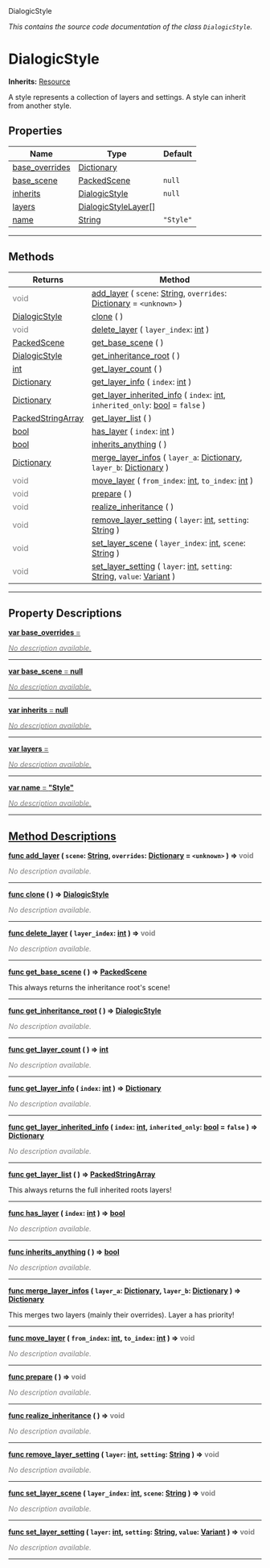 
<div class="header-banner purple">
<div class="header-label purple">DialogicStyle</div>
</div>

*This contains the source code documentation of the class `DialogicStyle`.*
        
# DialogicStyle
**Inherits:** [Resource](https://docs.godotengine.org/en/latest/classes/class_resource.html#class-resource)

A style represents a collection of layers and settings. A style can inherit from another style.
## Properties
Name | Type | Default 
--- | --- | --- 
[<span class="hljs-title">base_overrides</span>](#property-base_overrides) | [Dictionary](https://docs.godotengine.org/en/latest/classes/class_dictionary.html#class-dictionary) |   
[<span class="hljs-title">base_scene</span>](#property-base_scene) | [PackedScene](https://docs.godotengine.org/en/latest/classes/class_packedscene.html#class-packedscene) |  `null` 
[<span class="hljs-title">inherits</span>](#property-inherits) | [DialogicStyle](class_dialogicstyle.md) |  `null` 
[<span class="hljs-title">layers</span>](#property-layers) | [DialogicStyleLayer[]](https://docs.godotengine.org/en/latest/classes/class_dialogicstylelayer.html#class-dialogicstylelayer) |   
[<span class="hljs-title">name</span>](#property-name) | [String](https://docs.godotengine.org/en/latest/classes/class_string.html#class-string) |  `"Style"` 
--- 

## Methods
Returns | Method 
--- | --- 
<span style = "color: gray">void</span> | [<span class="hljs-title">add_layer</span>](#property-add_layer) ( `scene`: [String](https://docs.godotengine.org/en/latest/classes/class_string.html#class-string), `overrides`: [Dictionary](https://docs.godotengine.org/en/latest/classes/class_dictionary.html#class-dictionary) = `<unknown>` ) 
<span class="hljs-attribute">[DialogicStyle](class_dialogicstyle.md)</span> | [<span class="hljs-title">clone</span>](#property-clone) ( ) 
<span style = "color: gray">void</span> | [<span class="hljs-title">delete_layer</span>](#property-delete_layer) ( `layer_index`: [int](https://docs.godotengine.org/en/latest/classes/class_int.html#class-int) ) 
<span class="hljs-attribute">[PackedScene](https://docs.godotengine.org/en/latest/classes/class_packedscene.html#class-packedscene)</span> | [<span class="hljs-title">get_base_scene</span>](#property-get_base_scene) ( ) 
<span class="hljs-attribute">[DialogicStyle](class_dialogicstyle.md)</span> | [<span class="hljs-title">get_inheritance_root</span>](#property-get_inheritance_root) ( ) 
<span class="hljs-attribute">[int](https://docs.godotengine.org/en/latest/classes/class_int.html#class-int)</span> | [<span class="hljs-title">get_layer_count</span>](#property-get_layer_count) ( ) 
<span class="hljs-attribute">[Dictionary](https://docs.godotengine.org/en/latest/classes/class_dictionary.html#class-dictionary)</span> | [<span class="hljs-title">get_layer_info</span>](#property-get_layer_info) ( `index`: [int](https://docs.godotengine.org/en/latest/classes/class_int.html#class-int) ) 
<span class="hljs-attribute">[Dictionary](https://docs.godotengine.org/en/latest/classes/class_dictionary.html#class-dictionary)</span> | [<span class="hljs-title">get_layer_inherited_info</span>](#property-get_layer_inherited_info) ( `index`: [int](https://docs.godotengine.org/en/latest/classes/class_int.html#class-int), `inherited_only`: [bool](https://docs.godotengine.org/en/latest/classes/class_bool.html#class-bool) = `false` ) 
<span class="hljs-attribute">[PackedStringArray](https://docs.godotengine.org/en/latest/classes/class_packedstringarray.html#class-packedstringarray)</span> | [<span class="hljs-title">get_layer_list</span>](#property-get_layer_list) ( ) 
<span class="hljs-attribute">[bool](https://docs.godotengine.org/en/latest/classes/class_bool.html#class-bool)</span> | [<span class="hljs-title">has_layer</span>](#property-has_layer) ( `index`: [int](https://docs.godotengine.org/en/latest/classes/class_int.html#class-int) ) 
<span class="hljs-attribute">[bool](https://docs.godotengine.org/en/latest/classes/class_bool.html#class-bool)</span> | [<span class="hljs-title">inherits_anything</span>](#property-inherits_anything) ( ) 
<span class="hljs-attribute">[Dictionary](https://docs.godotengine.org/en/latest/classes/class_dictionary.html#class-dictionary)</span> | [<span class="hljs-title">merge_layer_infos</span>](#property-merge_layer_infos) ( `layer_a`: [Dictionary](https://docs.godotengine.org/en/latest/classes/class_dictionary.html#class-dictionary), `layer_b`: [Dictionary](https://docs.godotengine.org/en/latest/classes/class_dictionary.html#class-dictionary) ) 
<span style = "color: gray">void</span> | [<span class="hljs-title">move_layer</span>](#property-move_layer) ( `from_index`: [int](https://docs.godotengine.org/en/latest/classes/class_int.html#class-int), `to_index`: [int](https://docs.godotengine.org/en/latest/classes/class_int.html#class-int) ) 
<span style = "color: gray">void</span> | [<span class="hljs-title">prepare</span>](#property-prepare) ( ) 
<span style = "color: gray">void</span> | [<span class="hljs-title">realize_inheritance</span>](#property-realize_inheritance) ( ) 
<span style = "color: gray">void</span> | [<span class="hljs-title">remove_layer_setting</span>](#property-remove_layer_setting) ( `layer`: [int](https://docs.godotengine.org/en/latest/classes/class_int.html#class-int), `setting`: [String](https://docs.godotengine.org/en/latest/classes/class_string.html#class-string) ) 
<span style = "color: gray">void</span> | [<span class="hljs-title">set_layer_scene</span>](#property-set_layer_scene) ( `layer_index`: [int](https://docs.godotengine.org/en/latest/classes/class_int.html#class-int), `scene`: [String](https://docs.godotengine.org/en/latest/classes/class_string.html#class-string) ) 
<span style = "color: gray">void</span> | [<span class="hljs-title">set_layer_setting</span>](#property-set_layer_setting) ( `layer`: [int](https://docs.godotengine.org/en/latest/classes/class_int.html#class-int), `setting`: [String](https://docs.godotengine.org/en/latest/classes/class_string.html#class-string), `value`: [Variant](https://docs.godotengine.org/en/latest/classes/class_variant.html#class-variant) ) 
--- 
## Property Descriptions



<a class="header" id="property-base_overrides" href="#property-base_overrides">**<span class="hljs-attribute">var</span> <span class="hljs-title">base_overrides</span> <span style = "color: gray"> = </span> <unknown>** 



 <span style = "color: gray">*No description available.*</span> 

---



<a class="header" id="property-base_scene" href="#property-base_scene">**<span class="hljs-attribute">var</span> <span class="hljs-title">base_scene</span> <span style = "color: gray"> = </span> null** 



 <span style = "color: gray">*No description available.*</span> 

---



<a class="header" id="property-inherits" href="#property-inherits">**<span class="hljs-attribute">var</span> <span class="hljs-title">inherits</span> <span style = "color: gray"> = </span> null** 



 <span style = "color: gray">*No description available.*</span> 

---



<a class="header" id="property-layers" href="#property-layers">**<span class="hljs-attribute">var</span> <span class="hljs-title">layers</span> <span style = "color: gray"> = </span> <unknown>** 



 <span style = "color: gray">*No description available.*</span> 

---



<a class="header" id="property-name" href="#property-name">**<span class="hljs-attribute">var</span> <span class="hljs-title">name</span> <span style = "color: gray"> = </span> "Style"** 



 <span style = "color: gray">*No description available.*</span> 

---

## Method Descriptions



<a class="header" id="method-add_layer" href="#method-add_layer">**<span class="hljs-attribute">func</span> [<span class="hljs-title">add_layer</span>](#property-add_layer) ( `scene`: [String](https://docs.godotengine.org/en/latest/classes/class_string.html#class-string), `overrides`: [Dictionary](https://docs.godotengine.org/en/latest/classes/class_dictionary.html#class-dictionary) = `<unknown>` )</a>  ⇒ <span style = "color: gray">void</span>** 



 <span style = "color: gray">*No description available.*</span> 

---



<a class="header" id="method-clone" href="#method-clone">**<span class="hljs-attribute">func</span> [<span class="hljs-title">clone</span>](#property-clone) ( )</a>  ⇒ <span class="hljs-attribute">[DialogicStyle](class_dialogicstyle.md)</span>** 



 <span style = "color: gray">*No description available.*</span> 

---



<a class="header" id="method-delete_layer" href="#method-delete_layer">**<span class="hljs-attribute">func</span> [<span class="hljs-title">delete_layer</span>](#property-delete_layer) ( `layer_index`: [int](https://docs.godotengine.org/en/latest/classes/class_int.html#class-int) )</a>  ⇒ <span style = "color: gray">void</span>** 



 <span style = "color: gray">*No description available.*</span> 

---



<a class="header" id="method-get_base_scene" href="#method-get_base_scene">**<span class="hljs-attribute">func</span> [<span class="hljs-title">get_base_scene</span>](#property-get_base_scene) ( )</a>  ⇒ <span class="hljs-attribute">[PackedScene](https://docs.godotengine.org/en/latest/classes/class_packedscene.html#class-packedscene)</span>** 



This always returns the inheritance root's scene!

---



<a class="header" id="method-get_inheritance_root" href="#method-get_inheritance_root">**<span class="hljs-attribute">func</span> [<span class="hljs-title">get_inheritance_root</span>](#property-get_inheritance_root) ( )</a>  ⇒ <span class="hljs-attribute">[DialogicStyle](class_dialogicstyle.md)</span>** 



 <span style = "color: gray">*No description available.*</span> 

---



<a class="header" id="method-get_layer_count" href="#method-get_layer_count">**<span class="hljs-attribute">func</span> [<span class="hljs-title">get_layer_count</span>](#property-get_layer_count) ( )</a>  ⇒ <span class="hljs-attribute">[int](https://docs.godotengine.org/en/latest/classes/class_int.html#class-int)</span>** 



 <span style = "color: gray">*No description available.*</span> 

---



<a class="header" id="method-get_layer_info" href="#method-get_layer_info">**<span class="hljs-attribute">func</span> [<span class="hljs-title">get_layer_info</span>](#property-get_layer_info) ( `index`: [int](https://docs.godotengine.org/en/latest/classes/class_int.html#class-int) )</a>  ⇒ <span class="hljs-attribute">[Dictionary](https://docs.godotengine.org/en/latest/classes/class_dictionary.html#class-dictionary)</span>** 



 <span style = "color: gray">*No description available.*</span> 

---



<a class="header" id="method-get_layer_inherited_info" href="#method-get_layer_inherited_info">**<span class="hljs-attribute">func</span> [<span class="hljs-title">get_layer_inherited_info</span>](#property-get_layer_inherited_info) ( `index`: [int](https://docs.godotengine.org/en/latest/classes/class_int.html#class-int), `inherited_only`: [bool](https://docs.godotengine.org/en/latest/classes/class_bool.html#class-bool) = `false` )</a>  ⇒ <span class="hljs-attribute">[Dictionary](https://docs.godotengine.org/en/latest/classes/class_dictionary.html#class-dictionary)</span>** 



 <span style = "color: gray">*No description available.*</span> 

---



<a class="header" id="method-get_layer_list" href="#method-get_layer_list">**<span class="hljs-attribute">func</span> [<span class="hljs-title">get_layer_list</span>](#property-get_layer_list) ( )</a>  ⇒ <span class="hljs-attribute">[PackedStringArray](https://docs.godotengine.org/en/latest/classes/class_packedstringarray.html#class-packedstringarray)</span>** 



This always returns the full inherited roots layers!

---



<a class="header" id="method-has_layer" href="#method-has_layer">**<span class="hljs-attribute">func</span> [<span class="hljs-title">has_layer</span>](#property-has_layer) ( `index`: [int](https://docs.godotengine.org/en/latest/classes/class_int.html#class-int) )</a>  ⇒ <span class="hljs-attribute">[bool](https://docs.godotengine.org/en/latest/classes/class_bool.html#class-bool)</span>** 



 <span style = "color: gray">*No description available.*</span> 

---



<a class="header" id="method-inherits_anything" href="#method-inherits_anything">**<span class="hljs-attribute">func</span> [<span class="hljs-title">inherits_anything</span>](#property-inherits_anything) ( )</a>  ⇒ <span class="hljs-attribute">[bool](https://docs.godotengine.org/en/latest/classes/class_bool.html#class-bool)</span>** 



 <span style = "color: gray">*No description available.*</span> 

---



<a class="header" id="method-merge_layer_infos" href="#method-merge_layer_infos">**<span class="hljs-attribute">func</span> [<span class="hljs-title">merge_layer_infos</span>](#property-merge_layer_infos) ( `layer_a`: [Dictionary](https://docs.godotengine.org/en/latest/classes/class_dictionary.html#class-dictionary), `layer_b`: [Dictionary](https://docs.godotengine.org/en/latest/classes/class_dictionary.html#class-dictionary) )</a>  ⇒ <span class="hljs-attribute">[Dictionary](https://docs.godotengine.org/en/latest/classes/class_dictionary.html#class-dictionary)</span>** 



This merges two layers (mainly their overrides). Layer a has priority!

---



<a class="header" id="method-move_layer" href="#method-move_layer">**<span class="hljs-attribute">func</span> [<span class="hljs-title">move_layer</span>](#property-move_layer) ( `from_index`: [int](https://docs.godotengine.org/en/latest/classes/class_int.html#class-int), `to_index`: [int](https://docs.godotengine.org/en/latest/classes/class_int.html#class-int) )</a>  ⇒ <span style = "color: gray">void</span>** 



 <span style = "color: gray">*No description available.*</span> 

---



<a class="header" id="method-prepare" href="#method-prepare">**<span class="hljs-attribute">func</span> [<span class="hljs-title">prepare</span>](#property-prepare) ( )</a>  ⇒ <span style = "color: gray">void</span>** 



 <span style = "color: gray">*No description available.*</span> 

---



<a class="header" id="method-realize_inheritance" href="#method-realize_inheritance">**<span class="hljs-attribute">func</span> [<span class="hljs-title">realize_inheritance</span>](#property-realize_inheritance) ( )</a>  ⇒ <span style = "color: gray">void</span>** 



 <span style = "color: gray">*No description available.*</span> 

---



<a class="header" id="method-remove_layer_setting" href="#method-remove_layer_setting">**<span class="hljs-attribute">func</span> [<span class="hljs-title">remove_layer_setting</span>](#property-remove_layer_setting) ( `layer`: [int](https://docs.godotengine.org/en/latest/classes/class_int.html#class-int), `setting`: [String](https://docs.godotengine.org/en/latest/classes/class_string.html#class-string) )</a>  ⇒ <span style = "color: gray">void</span>** 



 <span style = "color: gray">*No description available.*</span> 

---



<a class="header" id="method-set_layer_scene" href="#method-set_layer_scene">**<span class="hljs-attribute">func</span> [<span class="hljs-title">set_layer_scene</span>](#property-set_layer_scene) ( `layer_index`: [int](https://docs.godotengine.org/en/latest/classes/class_int.html#class-int), `scene`: [String](https://docs.godotengine.org/en/latest/classes/class_string.html#class-string) )</a>  ⇒ <span style = "color: gray">void</span>** 



 <span style = "color: gray">*No description available.*</span> 

---



<a class="header" id="method-set_layer_setting" href="#method-set_layer_setting">**<span class="hljs-attribute">func</span> [<span class="hljs-title">set_layer_setting</span>](#property-set_layer_setting) ( `layer`: [int](https://docs.godotengine.org/en/latest/classes/class_int.html#class-int), `setting`: [String](https://docs.godotengine.org/en/latest/classes/class_string.html#class-string), `value`: [Variant](https://docs.godotengine.org/en/latest/classes/class_variant.html#class-variant) )</a>  ⇒ <span style = "color: gray">void</span>** 



 <span style = "color: gray">*No description available.*</span> 

---

